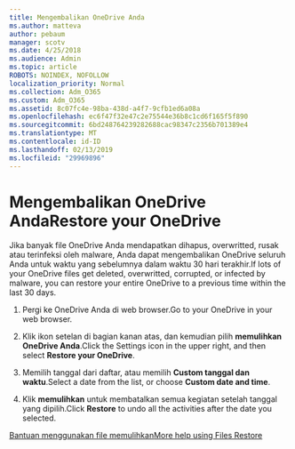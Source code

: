 ```yaml
---
title: Mengembalikan OneDrive Anda
ms.author: matteva
author: pebaum
manager: scotv
ms.date: 4/25/2018
ms.audience: Admin
ms.topic: article
ROBOTS: NOINDEX, NOFOLLOW
localization_priority: Normal
ms.collection: Adm_O365
ms.custom: Adm_O365
ms.assetid: 8c07fc4e-98ba-438d-a4f7-9cfb1ed6a08a
ms.openlocfilehash: ec6f47f32e47c2e75544e36b8c1cd6f165f5f890
ms.sourcegitcommit: 6bd248764239282688cac98347c2356b701389e4
ms.translationtype: MT
ms.contentlocale: id-ID
ms.lasthandoff: 02/13/2019
ms.locfileid: "29969896"
---
```

# <a name="restore-your-onedrive"></a><span data-ttu-id="6f4c0-102">Mengembalikan OneDrive Anda</span><span class="sxs-lookup"><span data-stu-id="6f4c0-102">Restore your OneDrive</span></span>

<span data-ttu-id="6f4c0-103">Jika banyak file OneDrive Anda mendapatkan dihapus, overwritted, rusak atau terinfeksi oleh malware, Anda dapat mengembalikan OneDrive seluruh Anda untuk waktu yang sebelumnya dalam waktu 30 hari terakhir.</span><span class="sxs-lookup"><span data-stu-id="6f4c0-103">If lots of your OneDrive files get deleted, overwritted, corrupted, or infected by malware, you can restore your entire OneDrive to a previous time within the last 30 days.</span></span>
  
1. <span data-ttu-id="6f4c0-104">Pergi ke OneDrive Anda di web browser.</span><span class="sxs-lookup"><span data-stu-id="6f4c0-104">Go to your OneDrive in your web browser.</span></span>
    
2. <span data-ttu-id="6f4c0-105">Klik ikon setelan di bagian kanan atas, dan kemudian pilih **memulihkan OneDrive Anda**.</span><span class="sxs-lookup"><span data-stu-id="6f4c0-105">Click the Settings icon in the upper right, and then select **Restore your OneDrive**.</span></span>
    
3. <span data-ttu-id="6f4c0-106">Memilih tanggal dari daftar, atau memilih **Custom tanggal dan waktu**.</span><span class="sxs-lookup"><span data-stu-id="6f4c0-106">Select a date from the list, or choose **Custom date and time**.</span></span>
    
4. <span data-ttu-id="6f4c0-107">Klik **memulihkan** untuk membatalkan semua kegiatan setelah tanggal yang dipilih.</span><span class="sxs-lookup"><span data-stu-id="6f4c0-107">Click **Restore** to undo all the activities after the date you selected.</span></span> 
    
[<span data-ttu-id="6f4c0-108">Bantuan menggunakan file memulihkan</span><span class="sxs-lookup"><span data-stu-id="6f4c0-108">More help using Files Restore</span></span>](https://go.microsoft.com/fwlink/?linkid=872874)
  

